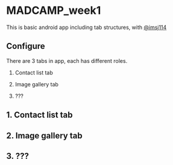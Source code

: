 MADCAMP_week1
=============
This is basic android app including tab structures, with [@imsj114](https://github.com/imsj114)

Configure
---------
There are 3 tabs in app, each has different roles.

1. Contact list tab

2. Image gallery tab

3. ???


## 1. Contact list tab

## 2. Image gallery tab

## 3. ???
